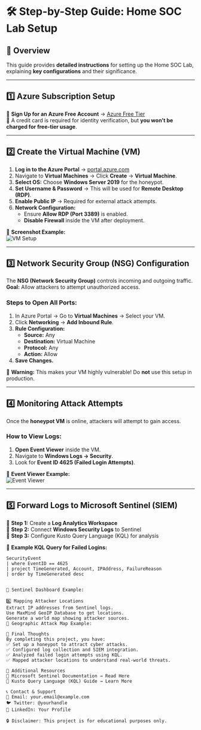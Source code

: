 # 🛠️ Step-by-Step Guide: Home SOC Lab Setup  

## 📌 Overview  
This guide provides **detailed instructions** for setting up the Home SOC Lab, explaining **key configurations** and their significance.  

---

## 1️⃣ **Azure Subscription Setup**
🔹 **Sign Up for an Azure Free Account** → [Azure Free Tier](https://azure.microsoft.com/en-us/free/)  
🔹 A credit card is required for identity verification, but **you won’t be charged for free-tier usage**.  

---

## 2️⃣ **Create the Virtual Machine (VM)**
1. **Log in to the Azure Portal** → [portal.azure.com](https://portal.azure.com/)  
2. Navigate to **Virtual Machines** → Click **Create** → **Virtual Machine**.  
3. **Select OS:** Choose **Windows Server 2019** for the honeypot.  
4. **Set Username & Password** → This will be used for **Remote Desktop (RDP)**.  
5. **Enable Public IP** → Required for external attack attempts.  
6. **Network Configuration:**
   - Ensure **Allow RDP (Port 3389)** is enabled.
   - **Disable Firewall** inside the VM after deployment.

📸 **Screenshot Example:**  
![VM Setup](assets/images/vm_setup.png)

---

## 3️⃣ **Network Security Group (NSG) Configuration**
The **NSG (Network Security Group)** controls incoming and outgoing traffic.  
**Goal:** Allow attackers to attempt unauthorized access.

### **Steps to Open All Ports:**
1. In Azure Portal → Go to **Virtual Machines** → Select your VM.
2. Click **Networking** → **Add Inbound Rule**.
3. **Rule Configuration:**
   - **Source:** Any  
   - **Destination:** Virtual Machine  
   - **Protocol:** Any  
   - **Action:** Allow  
4. **Save Changes.**  

🚨 **Warning:** This makes your VM highly vulnerable! Do **not** use this setup in production.

---

## 4️⃣ **Monitoring Attack Attempts**
Once the **honeypot VM** is online, attackers will attempt to gain access.

### **How to View Logs:**
1. **Open Event Viewer** inside the VM.
2. Navigate to **Windows Logs → Security**.
3. Look for **Event ID 4625 (Failed Login Attempts)**.

📸 **Event Viewer Example:**  
![Event Viewer](assets/images/event_viewer.png)

---

## 5️⃣ **Forward Logs to Microsoft Sentinel (SIEM)**
🔹 **Step 1:** Create a **Log Analytics Workspace**  
🔹 **Step 2:** Connect **Windows Security Logs** to Sentinel  
🔹 **Step 3:** Configure Kusto Query Language (KQL) for analysis  

📌 **Example KQL Query for Failed Logins:**
```kql
SecurityEvent
| where EventID == 4625
| project TimeGenerated, Account, IPAddress, FailureReason
| order by TimeGenerated desc


📸 Sentinel Dashboard Example:

6️⃣ Mapping Attacker Locations
Extract IP addresses from Sentinel logs.
Use MaxMind GeoIP Database to get locations.
Generate a world map showing attacker sources.
📸 Geographic Attack Map Example:

🎯 Final Thoughts
By completing this project, you have:
✅ Set up a honeypot to attract cyber attacks.
✅ Configured log collection and SIEM integration.
✅ Analyzed failed login attempts using KQL.
✅ Mapped attacker locations to understand real-world threats.

🔗 Additional Resources
📖 Microsoft Sentinel Documentation → Read Here
📖 Kusto Query Language (KQL) Guide → Learn More

📞 Contact & Support
📧 Email: your.email@example.com
🐦 Twitter: @yourhandle
🔗 LinkedIn: Your Profile

🔒 Disclaimer: This project is for educational purposes only.


